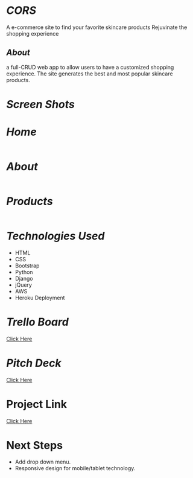 # ***CORS***
A e-commerce site to find your favorite skincare products
Rejuvinate the shopping experience


## ***About***

a full-CRUD web app to allow users to have a customized shopping experience. The site generates the best and most popular skincare products. 



# ***Screen Shots***



# ***Home***
![]()




# ***About***

![]()



# ***Products***

![]()

# ***Technologies Used***

* HTML
* CSS
* Bootstrap
* Python
* Django
* jQuery
* AWS
* Heroku Deployment

# ***Trello Board***
[Click Here](https://trello.com/b/rd2WZL7x/project-3)

# ***Pitch Deck***
[Click Here](https://www.canva.com/design/DAE3W6dPHCM/xZyJcJZDsK1VzsKKbfzFug/edit?layoutQuery=pitch+deck+presentations)

# Project Link #

[Click Here]()


# Next Steps #

* Add drop down menu.
* Responsive design for mobile/tablet technology.